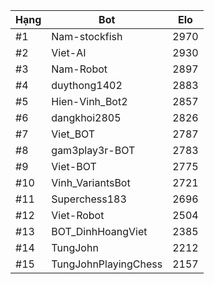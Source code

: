 Hạng|Bot|Elo
---|---|---
#1|Nam-stockfish|2970
#2|Viet-AI|2930
#3|Nam-Robot|2897
#4|duythong1402|2883
#5|Hien-Vinh_Bot2|2857
#6|dangkhoi2805|2826
#7|Viet_BOT|2787
#8|gam3play3r-BOT|2783
#9|Viet-BOT|2775
#10|Vinh_VariantsBot|2721
#11|Superchess183|2696
#12|Viet-Robot|2504
#13|BOT_DinhHoangViet|2385
#14|TungJohn|2212
#15|TungJohnPlayingChess|2157
